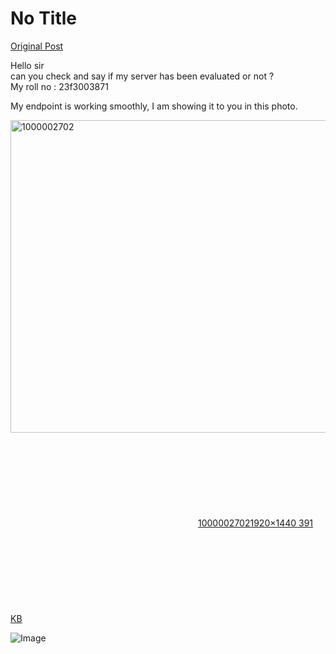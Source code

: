 # No Title

[Original Post](https://discourse.onlinedegree.iitm.ac.in/t/169029/464)

<p>Hello sir<br>
can you check and say if my server has been evaluated or not ?<br>
My roll no : 23f3003871</p>
<p>My endpoint is working smoothly, I am showing it to you in this photo.<br>
<div class="lightbox-wrapper"><a class="lightbox" href="https://europe1.discourse-cdn.com/flex013/uploads/iitm/original/3X/b/9/b9c840dd93a95323d8d27a0d95a1f4641abd8f9c.jpeg" data-download-href="/uploads/short-url/qvvn7w1AUmNU4jO51mx0ChFotVG.jpeg?dl=1" title="1000002702" rel="noopener nofollow ugc"><img src="https://europe1.discourse-cdn.com/flex013/uploads/iitm/optimized/3X/b/9/b9c840dd93a95323d8d27a0d95a1f4641abd8f9c_2_666x500.jpeg" alt="1000002702" data-base62-sha1="qvvn7w1AUmNU4jO51mx0ChFotVG" width="666" height="500" srcset="https://europe1.discourse-cdn.com/flex013/uploads/iitm/optimized/3X/b/9/b9c840dd93a95323d8d27a0d95a1f4641abd8f9c_2_666x500.jpeg, https://europe1.discourse-cdn.com/flex013/uploads/iitm/optimized/3X/b/9/b9c840dd93a95323d8d27a0d95a1f4641abd8f9c_2_999x750.jpeg 1.5x, https://europe1.discourse-cdn.com/flex013/uploads/iitm/optimized/3X/b/9/b9c840dd93a95323d8d27a0d95a1f4641abd8f9c_2_1332x1000.jpeg 2x" data-dominant-color="7E7D96"><div class="meta"><svg class="fa d-icon d-icon-far-image svg-icon" aria-hidden="true"><use href="#far-image"></use></svg><span class="filename">1000002702</span><span class="informations">1920×1440 391 KB</span><svg class="fa d-icon d-icon-discourse-expand svg-icon" aria-hidden="true"><use href="#discourse-expand"></use></svg></div></a></div></p>

![Image](https://europe1.discourse-cdn.com/flex013/uploads/iitm/optimized/3X/b/9/b9c840dd93a95323d8d27a0d95a1f4641abd8f9c_2_666x500.jpeg)